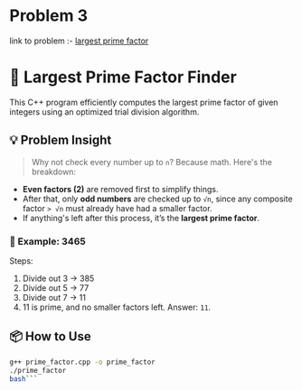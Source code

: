 # Problem 3
link to problem :- [largest prime factor](https://www.hackerrank.com/contests/projecteuler/challenges/euler003/problem?isFullScreen=true)

# 🧮 Largest Prime Factor Finder

This C++ program efficiently computes the largest prime factor of given integers using an optimized trial division algorithm.

## 💡 Problem Insight

> Why not check every number up to `n`? Because math. Here's the breakdown:

- **Even factors (2)** are removed first to simplify things.
- After that, only **odd numbers** are checked up to `√n`, since any composite factor `> √n` must already have had a smaller factor.
- If anything's left after this process, it’s the **largest prime factor**.

### 🧠 Example: 3465

Steps:
1. Divide out 3 → 385
2. Divide out 5 → 77
3. Divide out 7 → 11
4. 11 is prime, and no smaller factors left. Answer: `11`.

## 📦 How to Use

```bash
g++ prime_factor.cpp -o prime_factor
./prime_factor
bash```